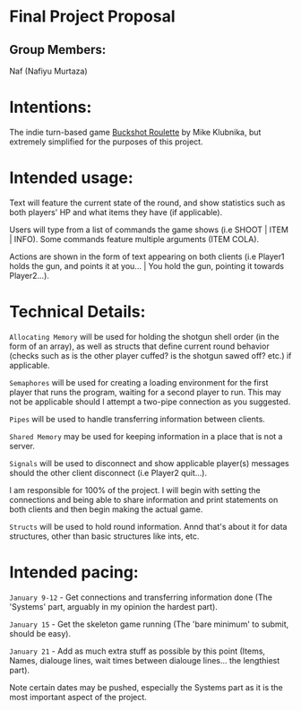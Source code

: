 # Final Project Proposal

## Group Members:

Naf (Nafiyu Murtaza)
       
# Intentions:

The indie turn-based game [Buckshot Roulette](https://store.steampowered.com/app/2835570/Buckshot_Roulette/) by Mike Klubnika, but extremely simplified for the purposes of this project.
    
# Intended usage:

Text will feature the current state of the round, and show statistics such as both players' HP and what items they have (if applicable).  

Users will type from a list of commands the game shows (i.e SHOOT | ITEM | INFO). Some commands feature multiple arguments (ITEM COLA).  

Actions are shown in the form of text appearing on both clients (i.e Player1 holds the gun, and points it at you... | You hold the gun, pointing it towards Player2...). 
  
# Technical Details:

`Allocating Memory` will be used for holding the shotgun shell order (in the form of an array), as well as structs that define current round behavior (checks such as is the other player cuffed? is the shotgun sawed off? etc.) if applicable.  

`Semaphores` will be used for creating a loading environment for the first player that runs the program, waiting for a second player to run. This may not be applicable should I attempt a two-pipe connection as you suggested.  

`Pipes` will be used to handle transferring information between clients.  

`Shared Memory` may be used for keeping information in a place that is not a server.  

`Signals` will be used to disconnect and show applicable player(s) messages should the other client disconnect (i.e Player2 quit...).  

I am responsible for 100% of the project. I will begin with setting the connections and being able to share information and print statements on both clients and then begin making the actual game.  

`Structs` will be used to hold round information. Annd that's about it for data structures, other than basic structures like ints, etc.
    
# Intended pacing:

`January 9-12` - Get connections and transferring information done (The 'Systems' part, arguably in my opinion the hardest part).  

`January 15` - Get the skeleton game running (The 'bare minimum' to submit, should be easy).  

`January 21` - Add as much extra stuff as possible by this point (Items, Names, dialouge lines, wait times between dialouge lines... the lengthiest part).  

Note certain dates may be pushed, especially the Systems part as it is the most important aspect of the project.

